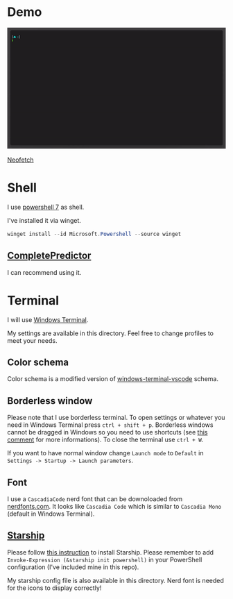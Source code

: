 # Demo
![Demo gif](terminal.gif)

[Neofetch](https://github.com/nepnep39/neofetch-win)
# Shell
I use [powershell 7](https://learn.microsoft.com/pl-pl/powershell/scripting/install/installing-powershell-on-windows) as shell.

I've installed it via winget.
```powershell
winget install --id Microsoft.Powershell --source winget
```

## [CompletePredictor](https://github.com/PowerShell/CompletionPredictor)
I can recommend using it.

# Terminal
I will use [Windows Terminal](https://github.com/microsoft/terminal).

My settings are available in this directory. Feel free to change profiles to meet your needs.

## Color schema
Color schema is a modified version of [windows-terminal-vscode](https://github.com/cristipufu/windows-terminal-vscode-theme) schema.

## Borderless window
Please note that I use borderless terminal. To open settings or whatever you need in Windows Terminal press `ctrl + shift + p`. Borderless windows cannot be dragged in Windows so you need to use shortcuts (see [this comment](https://github.com/microsoft/terminal/issues/2238#issuecomment-997455984) for more informations). To close the terminal use `ctrl + W`.

If you want to have normal window change `Launch mode` to `Default` in `Settings -> Startup -> Launch parameters`.

## Font
I use a `CascadiaCode` nerd font that can be downoloaded from [nerdfonts.com](https://www.nerdfonts.com/font-downloads). It looks like `Cascadia Code` which is similar to `Cascadia Mono` (default in Windows Terminal).

## [Starship](https://starship.rs)
Please follow [this instruction](https://starship.rs/guide/#🚀-installation) to install Starship. Please remember to add `Invoke-Expression (&starship init powershell)` in your PowerShell configuration (I've included mine in this repo).

My starship config file is also available in this directory. Nerd font is needed for the icons to display correctly!